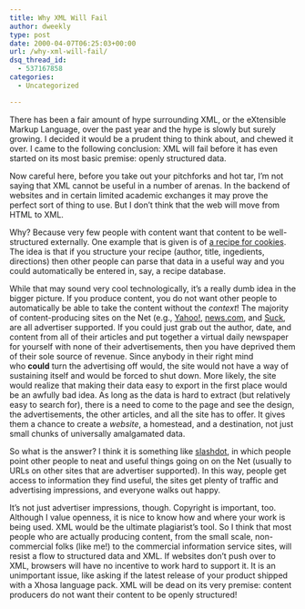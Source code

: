 ```yaml
---
title: Why XML Will Fail
author: dweekly
type: post
date: 2000-04-07T06:25:03+00:00
url: /why-xml-will-fail/
dsq_thread_id:
  - 537167858
categories:
  - Uncategorized

---
```

There has been a fair amount of hype surrounding XML, or the eXtensible Markup Language, over the past year and the hype is slowly but surely growing. I decided it would be a prudent thing to think about, and chewed it over. I came to the following conclusion: XML will fail before it has even started on its most basic premise: openly structured data.

Now careful here, before you take out your pitchforks and hot tar, I&#8217;m not saying that XML cannot be useful in a number of arenas. In the backend of websites and in certain limited academic exchanges it may prove the perfect sort of thing to use. But I don&#8217;t think that the web will move from HTML to XML.

Why? Because very few people with content want that content to be well-structured externally. One example that is given is of [a recipe for cookies][1]. The idea is that if you structure your recipe (author, title, ingedients, directions) then other people can parse that data in a useful way and you could automatically be entered in, say, a recipe database.

While that may sound very cool technologically, it&#8217;s a really dumb idea in the bigger picture. If you produce content, you do not want other people to automatically be able to take the content without the _context_! The majority of content-producing sites on the Net (e.g., [Yahoo!][2], [news.com][3], and [Suck][4], are all advertiser supported. If you could just grab out the author, date, and content from all of their articles and put together a virtual daily newspaper for yourself with none of their advertisements, then you have deprived them of their sole source of revenue. Since anybody in their right mind who **could** turn the advertising off would, the site would not have a way of sustaining itself and would be forced to shut down. More likely, the site would realize that making their data easy to export in the first place would be an awfully bad idea. As long as the data is hard to extract (but relatively easy to search for), there is a need to come to the page and see the design, the advertisements, the other articles, and all the site has to offer. It gives them a chance to create a _website_, a homestead, and a destination, not just small chunks of universally amalgamated data.

So what is the answer? I think it is something like [slashdot][5], in which people point other people to neat and useful things going on on the Net (usually to URLs on other sites that are advertiser supported). In this way, people get access to information they find useful, the sites get plenty of traffic and advertising impressions, and everyone walks out happy.

It&#8217;s not just advertiser impressions, though. Copyright is important, too. Although I value openness, it is nice to know how and where your work is being used. XML would be the ultimate plagiarist&#8217;s tool. So I think that most people who are actually producing content, from the small scale, non-commercial folks (like me!) to the commercial information service sites, will resist a flow to structured data and XML. If websites don&#8217;t push over to XML, browsers will have no incentive to work hard to support it. It is an unimportant issue, like asking if the latest release of your product shipped with a Xhosa language pack. XML will be dead on its very premise: content producers do not want their content to be openly structured!

 [1]: http://www.hotwired.com/webmonkey/98/41/index1a.html
 [2]: http://yahoo.com/
 [3]: http://news.com/
 [4]: http://suck.com/
 [5]: http://slashdot.org/